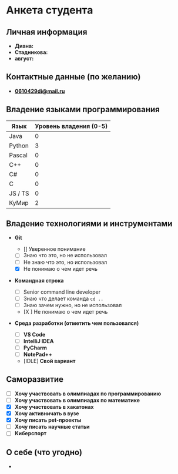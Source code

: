 # Анкета студента

## Личная информация
- **Диана:**
- **Стадникова:**
- **август:**

## Контактные данные (по желанию)
- **0610429di@mail.ru** 

## Владение языками программирования
| Язык | Уровень владения (0-5) |
|---|------------------------|
| Java | 0                      |
| Python | 3                      |
| Pascal | 0                      |
| C++ | 0                      |
| C# | 0                      |
| C | 0                      |
| JS / TS | 0                      |
| КуМир | 2                      |

## Владение технологиями и инструментами
- **Git**
    - [] Уверенное понимание
    - [ ] Знаю что это, но не использовал
    - [ ] Не знаю что это, но использовал
    - [X] Не понимаю о чем идет речь
  
- **Командная строка**
    - [ ] Senior command line developer
    - [ ] Знаю что делает команда `cd ..`
    - [ ] Знаю зачем нужно, но не использовал
    - [X ] Не понимаю о чем идет речь

- **Среда разработки (отметить чем пользовался)**
    - [ ] **VS Code** 
    - [ ] **IntelliJ IDEA** 
    - [ ] **PyCharm** 
    - [ ] **NotePad++** 
    - [IDLE] **Свой вариант**

## Саморазвитие

- [ ] **Хочу участвовать в олимпиадах по программированию**
- [ ] **Хочу участвовать в олимпиадах по математике**
- [X] **Хочу участвовать в хакатонах**
- [X] **Хочу активничать в вузе**
- [X] **Хочу писать pet-проекты**
- [ ] **Хочу писать научные статьи**
- [ ] **Киберспорт**

## О себе (что угодно)

- 

